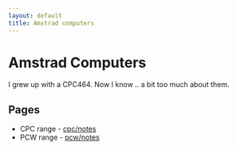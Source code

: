 ```yaml
---
layout: default
title: Amstrad computers
---
```


# Amstrad Computers

I grew up with a CPC464.  Now I know .. a bit too much
about them.

## Pages

 * CPC range - [cpc/notes](cpc/notes)
 * PCW range - [pcw/notes](pcw/notes)


